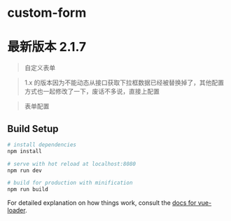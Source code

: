 # custom-form
# 最新版本 2.1.7

> 自定义表单

> 1.x 的版本因为不能动态从接口获取下拉框数据已经被替换掉了，其他配置方式也一起修改了一下，废话不多说，直接上配置

> 表单配置



## Build Setup

``` bash
# install dependencies
npm install

# serve with hot reload at localhost:8080
npm run dev

# build for production with minification
npm run build
```

For detailed explanation on how things work, consult the [docs for vue-loader](http://vuejs.github.io/vue-loader).
